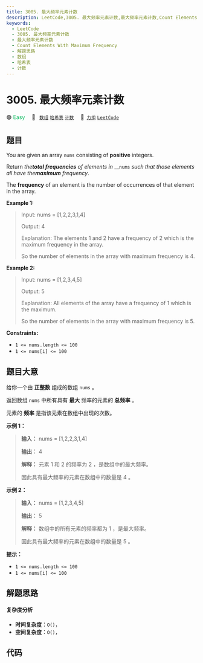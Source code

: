 ```yaml
---
title: 3005. 最大频率元素计数
description: LeetCode,3005. 最大频率元素计数,最大频率元素计数,Count Elements With Maximum Frequency,解题思路,数组,哈希表,计数
keywords:
  - LeetCode
  - 3005. 最大频率元素计数
  - 最大频率元素计数
  - Count Elements With Maximum Frequency
  - 解题思路
  - 数组
  - 哈希表
  - 计数
---
```


# 3005. 最大频率元素计数

🟢 <font color=#15bd66>Easy</font>&emsp; 🔖&ensp; [`数组`](/tag/array.md) [`哈希表`](/tag/hash-table.md) [`计数`](/tag/counting.md)&emsp; 🔗&ensp;[`力扣`](https://leetcode.cn/problems/count-elements-with-maximum-frequency) [`LeetCode`](https://leetcode.com/problems/count-elements-with-maximum-frequency)

## 题目

You are given an array `nums` consisting of **positive** integers.

Return _the**total frequencies** of elements in_ __`nums` _such that those
elements all have the**maximum** frequency_.

The **frequency** of an element is the number of occurrences of that element
in the array.



**Example 1:**

> Input: nums = [1,2,2,3,1,4]
> 
> Output: 4
> 
> Explanation: The elements 1 and 2 have a frequency of 2 which is the maximum frequency in the array.
> 
> So the number of elements in the array with maximum frequency is 4.

**Example 2:**

> Input: nums = [1,2,3,4,5]
> 
> Output: 5
> 
> Explanation: All elements of the array have a frequency of 1 which is the maximum.
> 
> So the number of elements in the array with maximum frequency is 5.

**Constraints:**

  * `1 <= nums.length <= 100`
  * `1 <= nums[i] <= 100`


## 题目大意

给你一个由 **正整数** 组成的数组 `nums` 。

返回数组 `nums` 中所有具有 **最大** 频率的元素的 **总频率** 。

元素的 **频率** 是指该元素在数组中出现的次数。



**示例 1：**

> 
> 
> 
> 
> 
> **输入：** nums = [1,2,2,3,1,4]
> 
> **输出：** 4
> 
> **解释：** 元素 1 和 2 的频率为 2 ，是数组中的最大频率。
> 
> 因此具有最大频率的元素在数组中的数量是 4 。
> 
> 

**示例 2：**

> 
> 
> 
> 
> 
> **输入：** nums = [1,2,3,4,5]
> 
> **输出：** 5
> 
> **解释：** 数组中的所有元素的频率都为 1 ，是最大频率。
> 
> 因此具有最大频率的元素在数组中的数量是 5 。
> 
> 



**提示：**

  * `1 <= nums.length <= 100`
  * `1 <= nums[i] <= 100`


## 解题思路

#### 复杂度分析

- **时间复杂度**：`O()`，
- **空间复杂度**：`O()`，

## 代码

```javascript

```